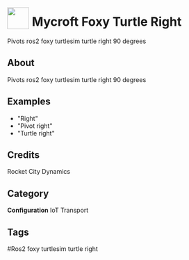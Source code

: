 # <img src="https://raw.githack.com/FortAwesome/Font-Awesome/master/svgs/solid/robot.svg" card_color="#22A7F0" width="50" height="50" style="vertical-align:bottom"/> Mycroft Foxy Turtle Right
Pivots ros2 foxy turtlesim turtle right 90 degrees

## About
Pivots ros2 foxy turtlesim turtle right 90 degrees

## Examples
* "Right"
* "Pivot right"
* "Turtle right"

## Credits
Rocket City Dynamics

## Category
**Configuration**
IoT
Transport

## Tags
#Ros2 foxy turtlesim turtle right

